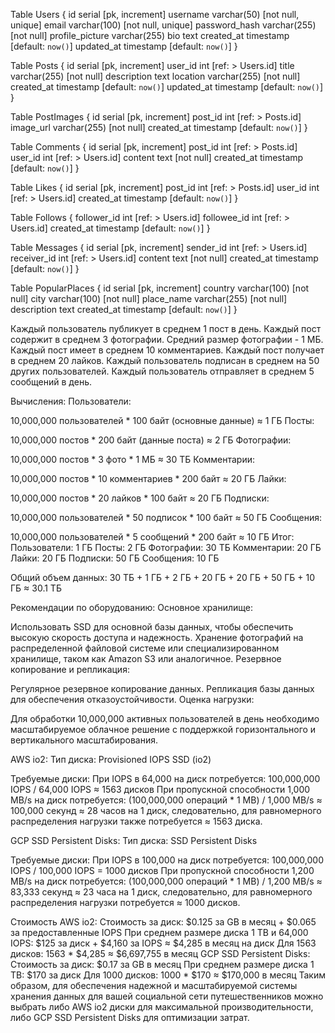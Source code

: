 Table Users {
  id                serial          [pk, increment]
  username          varchar(50)     [not null, unique]
  email             varchar(100)    [not null, unique]
  password_hash     varchar(255)    [not null]
  profile_picture   varchar(255)
  bio               text
  created_at        timestamp       [default: `now()`]
  updated_at        timestamp       [default: `now()`]
}

Table Posts {
  id                serial          [pk, increment]
  user_id           int             [ref: > Users.id]
  title             varchar(255)    [not null]
  description       text
  location          varchar(255)    [not null]
  created_at        timestamp       [default: `now()`]
  updated_at        timestamp       [default: `now()`]
}

Table PostImages {
  id                serial          [pk, increment]
  post_id           int             [ref: > Posts.id]
  image_url         varchar(255)    [not null]
  created_at        timestamp       [default: `now()`]
}

Table Comments {
  id                serial          [pk, increment]
  post_id           int             [ref: > Posts.id]
  user_id           int             [ref: > Users.id]
  content           text            [not null]
  created_at        timestamp       [default: `now()`]
}

Table Likes {
  id                serial          [pk, increment]
  post_id           int             [ref: > Posts.id]
  user_id           int             [ref: > Users.id]
  created_at        timestamp       [default: `now()`]
}

Table Follows {
  follower_id       int             [ref: > Users.id]
  followee_id       int             [ref: > Users.id]
  created_at        timestamp       [default: `now()`]
}

Table Messages {
  id                serial          [pk, increment]
  sender_id         int             [ref: > Users.id]
  receiver_id       int             [ref: > Users.id]
  content           text            [not null]
  created_at        timestamp       [default: `now()`]
}

Table PopularPlaces {
  id                serial          [pk, increment]
  country           varchar(100)    [not null]
  city              varchar(100)    [not null]
  place_name        varchar(255)    [not null]
  description       text
  created_at        timestamp       [default: `now()`]
}


Каждый пользователь публикует в среднем 1 пост в день.
Каждый пост содержит в среднем 3 фотографии.
Средний размер фотографии - 1 МБ.
Каждый пост имеет в среднем 10 комментариев.
Каждый пост получает в среднем 20 лайков.
Каждый пользователь подписан в среднем на 50 других пользователей.
Каждый пользователь отправляет в среднем 5 сообщений в день.

Вычисления:
Пользователи:

10,000,000 пользователей * 100 байт (основные данные) ≈ 1 ГБ
Посты:

10,000,000 постов * 200 байт (данные поста) ≈ 2 ГБ
Фотографии:

10,000,000 постов * 3 фото * 1 МБ ≈ 30 ТБ
Комментарии:

10,000,000 постов * 10 комментариев * 200 байт ≈ 20 ГБ
Лайки:

10,000,000 постов * 20 лайков * 100 байт ≈ 20 ГБ
Подписки:

10,000,000 пользователей * 50 подписок * 100 байт ≈ 50 ГБ
Сообщения:

10,000,000 пользователей * 5 сообщений * 200 байт ≈ 10 ГБ
Итог:
Пользователи: 1 ГБ
Посты: 2 ГБ
Фотографии: 30 ТБ
Комментарии: 20 ГБ
Лайки: 20 ГБ
Подписки: 50 ГБ
Сообщения: 10 ГБ

Общий объем данных:
30 ТБ + 1 ГБ + 2 ГБ + 20 ГБ + 20 ГБ + 50 ГБ + 10 ГБ ≈ 30.1 ТБ

Рекомендации по оборудованию:
Основное хранилище:

Использовать SSD для основной базы данных, чтобы обеспечить высокую скорость доступа и надежность.
Хранение фотографий на распределенной файловой системе или специализированном хранилище, таком как Amazon S3 или аналогичное.
Резервное копирование и репликация:

Регулярное резервное копирование данных.
Репликация базы данных для обеспечения отказоустойчивости.
Оценка нагрузки:

Для обработки 10,000,000 активных пользователей в день необходимо масштабируемое облачное решение с поддержкой горизонтального и вертикального масштабирования.

AWS io2:
Тип диска: Provisioned IOPS SSD (io2)

Требуемые диски:
При IOPS в 64,000 на диск потребуется: 100,000,000 IOPS / 64,000 IOPS ≈ 1563 дисков
При пропускной способности 1,000 MB/s на диск потребуется: (100,000,000 операций * 1 MB) / 1,000 MB/s ≈ 100,000 секунд ≈ 28 часов на 1 диск, следовательно, для равномерного распределения нагрузки также потребуется ≈ 1563 диска.

GCP SSD Persistent Disks:
Тип диска: SSD Persistent Disks

Требуемые диски:
При IOPS в 100,000 на диск потребуется: 100,000,000 IOPS / 100,000 IOPS = 1000 дисков
При пропускной способности 1,200 MB/s на диск потребуется: (100,000,000 операций * 1 MB) / 1,200 MB/s ≈ 83,333 секунд ≈ 23 часа на 1 диск, следовательно, для равномерного распределения нагрузки потребуется ≈ 1000 дисков.

Стоимость AWS io2:
Стоимость за диск: $0.125 за GB в месяц + $0.065 за предоставленные IOPS
При среднем размере диска 1 TB и 64,000 IOPS: $125 за диск + $4,160 за IOPS ≈ $4,285 в месяц на диск
Для 1563 дисков: 1563 * $4,285 ≈ $6,697,755 в месяц
GCP SSD Persistent Disks:
Стоимость за диск: $0.17 за GB в месяц
При среднем размере диска 1 TB: $170 за диск
Для 1000 дисков: 1000 * $170 ≈ $170,000 в месяц
Таким образом, для обеспечения надежной и масштабируемой системы хранения данных для вашей социальной сети путешественников можно выбрать либо AWS io2 диски для максимальной производительности, либо GCP SSD Persistent Disks для оптимизации затрат.